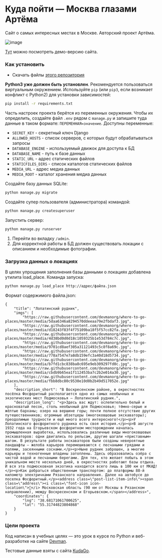 # Куда пойти — Москва глазами Артёма
Сайт о самых интересных местах в Москве. Авторский проект Артёма.

![image](https://github.com/Kilsik/Billboard/assets/123646405/531010b4-e428-4148-9e4d-74f506f74a85)


[Тут](https://ilsi.pythonanywhere.com/) можно посмотреть демо-версию сайта.

### Как установить

* Скачать файлы [этого репозитория](https://github.com/Kilsik/Billboard)

**Python3 уже должен быть установлен**.
Рекомендуется пользоваться виртуальным окружением.
Используйте `pip` (или `pip3`, если возникает конфликт с Python2) для установки зависимостей:
```sh
pip install -r requirements.txt
```

Часть настроек проекта берётся из переменных окружения. Чтобы их определить, создайте файл `.env` рядом с `manage.py` и запишите туда данные в таком формате: `ПЕРЕМЕННАЯ=значение`.
Доступны переменные:
- `SECRET_KEY` - секретный ключ Django
- `ALLOWED_HOSTS` - список серверов, с которых будут обрабатываться запросы
- `DATABASE_ENGINE` - используемый движок для доступа к БД
- `DATABASE_NAME` - путь к базе данных
- `STATIC_URL` - адрес статических файлов
- `STATICFILES_DIRS` - список каталогов статических файлов
- `MEDIA_URL` - адрес медиа данных
- `MEDIA_ROOT` - каталог хранения медиа данных

Создайте базу данных SQLite:

```sh
python manage.py migrate
```

Создайте супер пользователя (администратора) командой:
```sh
python manage.py createsuperuser
```

Запустить сервер:
```sh
python manage.py runserver
```


1. Перейти во вкладку `/admin`.
2. Для корректной работы в БД должен существовать локации с описанием и необходимые фотографии.


### Загрузка данных о локациях
В целях упрощения заполнения базы данными о локациях добавлена утилита load_place. Команда запуска:
```sh
python manage.py load_place http://адрес/файла.json
```

Формат содержимого файла.json:
```
{
    "title": "Лопатинский рудник",
    "imgs": [
        "https://raw.githubusercontent.com/devmanorg/where-to-go-places/master/media/5daa6346a8294570ddeeaa79e2fbdaf3.jpg",
        "https://raw.githubusercontent.com/devmanorg/where-to-go-places/master/media/d18243f83f4f75109ba18f5f57cc82fa.jpg",
        "https://raw.githubusercontent.com/devmanorg/where-to-go-places/master/media/4d38bd0d0d18c1059325b1e53d784c7c.jpg",
        "https://raw.githubusercontent.com/devmanorg/where-to-go-places/master/media/9701cd8aef305a31121493c5c8f8a69c.jpg",
        "https://raw.githubusercontent.com/devmanorg/where-to-go-places/master/media/778a7547e7a8db159efc3a40d18d5734.jpg",
        "https://raw.githubusercontent.com/devmanorg/where-to-go-places/master/media/b7fd1cbc838ba8c695e9eb309297fd0c.jpg",
        "https://raw.githubusercontent.com/devmanorg/where-to-go-places/master/media/cbdb9b65ea1f112453ba7c2b2e014a30.jpg",
        "https://raw.githubusercontent.com/devmanorg/where-to-go-places/master/media/fbb8dbc80c9530e10d0b2b49d517052e.jpg"
    ],
    "description_short": "В Воскресенском районе, в окрестностях посёлка Фосфоритный располагается одно из самых необычных и экзотических мест Подмосковья — Лопатинский рудник.",
    "description_long": "<p>Здесь вас ждут: ослепительно белый и красноватый песок, столь необычный для Подмосковья; тёмно-серые и жёлтые барханы; озеро на вершине горы; почти полное отсутствие других путешественников; огромные абзетцеры (многоковшовые экскаваторы); преодолимые трудности и ещё много всего интересного!</p><p>У Лопатинского фосфоритного рудника есть своя история.</p><p>В августе 1932 года на Егорьевском фосфоритном местoрождении началась промышленная выработка, использовались различные виды многоковшовых экскаваторов: одни двигались по рельсам, другие шагали «приставным» шагом. В результате работы экскаваторов были созданы невероятные ландшафты — желоба карьеров перемешиваются с песчаными грядами и полями, засеянными соснами.</p><p>Ныне рудник заброшен, а многие карьеры и техногенные впадины затоплены. Здесь образовались озёра с чистой водой и песчаными берегами. Для тех, кто желает побыть в этом уникальном месте несколько дней, в окрестностях работают базы отдыха. И вся эта подмосковная экзотика находится всего лишь в 100 км от МКАД!</p><p>Как добраться общественным транспортом: до платформы 88-й километр электричками Рязанского направления. Далее на автобусе до поселка Фосфоритный.</p><address class=\"post-list-item-info\"><span class=\"address\"><i class=\"font-icon icon-location\"></i> Московская область (90 км от Москвы в Рязанском направлении), между Воскресенском и Егорьевском.</span></address>",
    "coordinates": {
        "lng": "38.68171061700625",
        "lat": "55.31744823804868"
    }
}
```

### Цели проекта

Код написан в учебных целях — это урок в курсе по Python и веб-разработке на сайте [Devman](https://dvmn.org).

Тестовые данные взяты с сайта [KudaGo](https://kudago.com).

